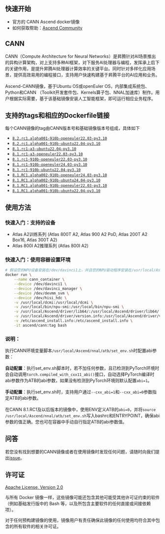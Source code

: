 ## 快速开始
- 官方的 CANN Ascend docker镜像
- 如何获取帮助：[Ascend Community](https://www.hiascend.com/forum/)

## CANN
CANN（Compute Architecture for Neural Networks）是昇腾针对AI场景推出的异构计算架构，对上支持多种AI框架，对下服务AI处理器与编程，发挥承上启下的关键作用，是提升昇腾AI处理器计算效率的关键平台。同时针对多样化应用场景，提供高效易用的编程接口，支持用户快速构建基于昇腾平台的AI应用和业务。<br>
<br>
Ascend-CANN镜像，基于Ubuntu OS或openEuler OS，内部集成系统包、Python和CANN （Toolkit开发套件包、Kernels算子包、NNAL加速库）制作。用户根据实际需要，基于该基础镜像安装人工智能框架，即可运行相应业务程序。

## 支持的tags和相应的Dockerfile链接
每个CANN镜像的tag由CANN版本号和基础镜像版本号组成，具体如下
-	[`8.2.rc1.alpha001-910b-openeuler22.03-py3.10`](https://github.com/Ascend/cann-container-image/blob/main/cann/8.2.rc1.alpha001-910b-openeuler22.03-py3.10/Dockerfile)
-	[`8.2.rc1.alpha001-910b-ubuntu22.04-py3.10`](https://github.com/Ascend/cann-container-image/blob/main/cann/8.2.rc1.alpha001-910b-ubuntu22.04-py3.10/Dockerfile)
-	[`8.1.rc1-a3-ubuntu22.04-py3.10`](https://github.com/Ascend/cann-container-image/blob/main/cann/8.1.rc1-a3-ubuntu22.04-py3.10/Dockerfile)
-	[`8.1.rc1-a3-openeuler22.03-py3.10`](https://github.com/Ascend/cann-container-image/blob/main/cann/8.1.rc1-a3-openeuler22.03-py3.10/Dockerfile)
-	[`8.1.rc1-910b-openeuler22.03-py3.10`](https://github.com/Ascend/cann-container-image/blob/main/cann/8.1.rc1-910b-openeuler22.03-py3.10/Dockerfile)
-	[`8.1.rc1-910b-openeuler24.03-py3.10`](https://github.com/Ascend/cann-container-image/blob/main/cann/8.1.rc1-910b-openeuler24.03-py3.10/Dockerfile)
-	[`8.1.rc1-910b-ubuntu22.04-py3.10`](https://github.com/Ascend/cann-container-image/blob/main/cann/8.1.rc1-910b-ubuntu22.04-py3.10/Dockerfile)
-	[`8.1.RC1.alpha002-910b-openeuler24.03-py3.10`](https://github.com/Ascend/cann-container-image/blob/main/cann/8.1.RC1.alpha002-910b-openeuler24.03-py3.10/Dockerfile)
-	[`8.1.RC1.alpha002-910b-ubuntu24.04-py3.10`](https://github.com/Ascend/cann-container-image/blob/main/cann/8.1.RC1.alpha002-910b-ubuntu24.04-py3.10/Dockerfile)
-	[`8.1.RC1.alpha001-910b-openeuler22.03-py3.10`](https://github.com/Ascend/cann-container-image/blob/main/cann/8.1.RC1.alpha001-910b-openeuler22.03-py3.10/Dockerfile)
-	[`8.1.RC1.alpha001-910b-ubuntu22.04-py3.10`](https://github.com/Ascend/cann-container-image/blob/main/cann/8.1.RC1.alpha001-910b-ubuntu22.04-py3.10/Dockerfile)

## 使用方法

### 快速入门：支持的设备
- Atlas A2训练系列 (Atlas 800T A2, Atlas 900 A2 PoD, Atlas 200T A2 Box16, Atlas 300T A2)
- Atlas 800I A2推理系列 (Atlas 800I A2)

### 快速入门：使用容器设置环境

```bash
# 假设您的NPU设备安装在/dev/davinci1上，并且您的NPU驱动程序安装在/usr/local/Ascend上：
docker run \
    --name cann_container \
    --device /dev/davinci1 \
    --device /dev/davinci_manager \
    --device /dev/devmm_svm \
    --device /dev/hisi_hdc \
    -v /usr/local/dcmi:/usr/local/dcmi \
    -v /usr/local/bin/npu-smi:/usr/local/bin/npu-smi \
    -v /usr/local/Ascend/driver/lib64/:/usr/local/Ascend/driver/lib64/ \
    -v /usr/local/Ascend/driver/version.info:/usr/local/Ascend/driver/version.info \
    -v /etc/ascend_install.info:/etc/ascend_install.info \
    -it ascend/cann:tag bash
```
### 说明：
执行CANN环境变量脚本`/usr/local/Ascend/nnal/atb/set_env.sh`时配置abi参数：<br>
<br>
**自动配置**：执行set_env.sh脚本时，若不加任何参数，且已检测到PyTorch环境时会自动调用`torch.compiled_with_cxx11_abi()`接口，自动选择PyTorch编译时abi参数作为ATB的abi参数，如果没有检测到PyTorch环境则默认配置`abi=1`。<br>
<br>
**手动配置**：执行set_env.sh时，支持用户通过`--cxx_abi=1`和`--cxx_abi=0`参数指定ATB的abi参数。<br>
<br>
在CANN 8.1.RC1及以后版本的镜像中，使用ENV定义ATB的`abi=0`，并将`source /usr/local/Ascend/nnal/atb/set_env.sh`写入bashrc和ENTRYPOINT，确保abi参数的值正确。您也可在容器中手动自行指定ATB的abi参数值。

## 问答
若您没有找到想要的CANN镜像或者在使用镜像时发现任何问题，请随时向我们提出[issue](https://github.com/Ascend/cann-container-image/issues)。


## 许可证
[Apache License, Version 2.0](https://github.com/Ascend/cann-container-image/blob/main/LICENSE)

与所有 Docker 镜像一样，这些镜像可能还包含其他可能受其他许可证约束的软件（例如基础发行版中的 Bash 等，以及所包含主要软件的任何直接或间接依赖项）。

对于任何预构建镜像的使用，镜像用户有责任确保此镜像的任何使用均符合其中包含的所有软件的相关许可证。